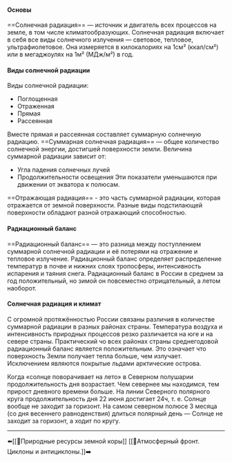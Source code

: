 #### Основы
==Солнечная радиация== — источник и двигатель всех процессов на земле, в том числе климатообразующих.
Солнечная радиация включает в себя все виды солнечного излучения — световое, тепловое, ультрафиолетовое.
Она измеряется в килокалориях на 1см² (ккал/см²) или в мегаджоулях на 1м² (МДж/м²) в год.

#### Виды солнечной радиации
Виды солнечной радиации:
- Поглощенная
- Отраженная
- Прямая
- Рассеянная

Вместе прямая и рассеянная составляет суммарную солнечную радиацию.
==Суммарная солнечная радиация== — общее количество солнечной энергии, достигшей поверхности земли.
Величина суммарной радиации зависит от:
- Угла падения солнечных лучей
- Продолжительности освещения
Эти показатели уменьшаются при движении от экватора к полюсам.

==Отражающая радиация== - это часть суммарной радиации, которая отражается от земной поверхности.
Разные виды подстилающей поверхности обладают разной отражающий способностью.

#### Радиационный баланс
==Радиационный баланс== — это разница между поступлением суммарной солнечной радиации и её потерями на отражение и тепловое излучение.
Радиационный баланс определяет распределение температур в почве и нижних слоях тропосферы, интенсивность испарения и таяния снега.
Радиационный баланс в России в среднем за год положительный, но зимой он повсеместно отрицательный, а летом наоборот.

#### Солнечная радиация и климат
С огромной протяжённостью России связаны различия в количестве суммарной радиации в разных районах страны. Температура воздуха и интенсивность природных процессов резко различается на юге и на севере страны. Практический чо всех районах страны среднегодовой радиационный баланс является положительным. Это означает что поверхность Земли получает тепла больше, чем излучает. Исключением являются покрытые льдами арктические острова.

Когда «солнце поворачивает на лето» в Северном полушарии продолжительность дня возрастает. Чем севернее мы находимся, тем прирост дневного времени больше. На линии Северного полярного круга продолжительность дня 22 июня достигает 24ч, т. е. Солнце вообще не заходит за горизонт. На самом северном полюсе 3 месяца (со дня весеннего равноденствия) длиться полярный день — Солнце не заходит за горизонт, а ходит по кругу.

---
⬅️[[📒Природные ресурсы земной коры]]
[[📒Атмосферный фронт. Циклоны и антициклоны.]]➡️